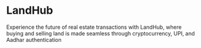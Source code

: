 # LandHub
Experience the future of real estate transactions with LandHub, where buying and selling land is made seamless through cryptocurrency, UPI, and Aadhar authentication
